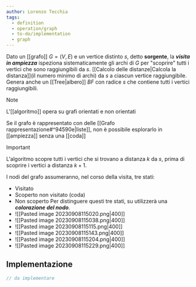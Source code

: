 ```yaml
---
author: Lorenzo Tecchia
tags:
  - definition
  - operation/graph
  - to-do/implementation
  - graph
---
```

Dato un [[grafo]] $G = (V,E)$ e un vertice distinto $s$, detto **sorgente**, la ***visita in ampiezza*** ispeziona sistematicamente gli archi di $G$ per "scoprire" tutti i vertici che sono raggiungibili da $s$.
[[Calcolo delle distanze|Calcola la distanza]](il numero minimo di archi) da $s$ a ciascun vertice raggiungibile.
Genera anche un [[Tree|albero]] $BF$ con radice $s$ che contiene tutti i vertici raggiungibili.

>[!note] 
> L'[[algoritmo]] opera su grafi orientati e non orientati

Se il grafo è rappresentato con delle [[Grafo rappresentazione#^94590e|liste]], non è possibile esplorarlo in [[ampiezza]] senza una [[coda]]

>[!important] 
> L'algoritmo scopre tutti i vertici che si trovano a distanza $k$ da $s$, prima di scoprire i vertici a distanza $k+1$. 

I nodi del grafo assumeranno, nel corso della visita, tre stati:
- Visitato  
- Scoperto non visitato (coda)
- Non scoperto
Per distinguere questi tre stati, su utilizzerà una ***colorazione del nodo***.
- ![[Pasted image 20230908115020.png|400]]
- ![[Pasted image 20230908115038.png|400]]
- ![[Pasted image 20230908115115.png|400]]
- ![[Pasted image 20230908115143.png|400]]
- ![[Pasted image 20230908115204.png|400]]
- ![[Pasted image 20230908115229.png|400]]


## Implementazione
```C
// da implementare
```

